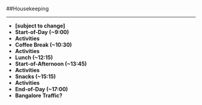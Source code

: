 <!-- .slide: data-background="resources/footer.svg" data-background-size="contain" data-background-position="bottom"  -->

##Housekeeping
- - -
* **[subject to change]** <!-- .element: style="color:maroon" -->
* **Start-of-Day (~9:00)** <!-- .element: class="fragment"; style="color:navy" -->
* **Activities** <!-- .element: class="fragment"; style="color:maroon" -->
* **Coffee Break (~10:30)** <!-- .element: class="fragment"; style="color:maroon" -->
* **Activities** <!-- .element: class="fragment"; style="color:maroon" -->
* **Lunch (~12:15)** <!-- .element: class="fragment"; style="color:navy" -->
* **Start-of-Afternoon (~13:45)** <!-- .element: class="fragment"; style="color:maroon" -->
* **Activities** <!-- .element: class="fragment"; style="color:maroon" -->
* **Snacks (~15:15)** <!-- .element: class="fragment"; style="color:maroon" -->
* **Activities** <!-- .element: class="fragment"; style="color:maroon" -->
* **End-of-Day (~17:00)** <!-- .element: class="fragment"; style="color:navy" -->
* **Bangalore Traffic?** <!-- .element: class="fragment"; style="color:green" -->
<br/>
<br/>
<br/>
<br/>
<br/>
<br/>
<br/>
<br/>
<br/>
<br/>
<br/>
<br/>
<br/>
<br/>
<br/>
<br/>
<br/>
<br/>
<br/>
<br/>
<br/>
<br/>
<br/>
<br/>
<br/>
<br/>
<br/>
<br/>
<aside class="notes">
</aside>

